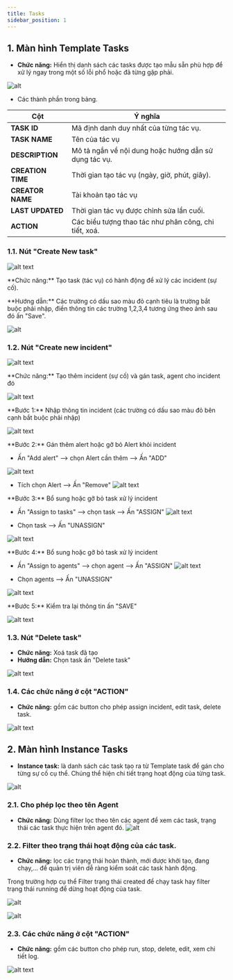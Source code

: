 ```yaml
---
title: Tasks
sidebar_position: 1
---
```


## 1. Màn hình Template Tasks

- **Chức năng:** Hiển thị danh sách các tasks được tạo mẫu sẵn phù hợp để xử lý ngay trong một số lỗi phổ hoặc đã từng gặp phải.

![alt](/img/TemplateTasks.png)

- Các thành phần trong bảng.

| **Cột**           | **Ý nghĩa**                                                               |
| ----------------- | ------------------------------------------------------------------------- |
| **TASK ID**       | Mã định danh duy nhất của từng tác vụ.                                    |
| **TASK NAME**     | Tên của tác vụ                                                            |
| **DESCRIPTION**   | Mô tả ngắn về nội dung hoặc hướng dẫn sử dụng tác vụ.                     |
| **CREATION TIME** | Thời gian tạo tác vụ (ngày, giờ, phút, giây).                             |
| **CREATOR NAME**  | Tài khoản tạo tác vụ                                                      |
| **LAST UPDATED**  | Thời gian tác vụ được chỉnh sửa lần cuối.                                 |
| **ACTION**        | Các biểu tượng thao tác như phân công, chi tiết, xoá.                     |

### 1.1. Nút "Create New task"
![alt text](/img/buttoncreatenewtask.png)

<p>**Chức năng:** Tạo task (tác vụ) có hành động để xử lý các incident (sự cố).</p>
<p>**Hướng dẫn:** Các trường có dấu sao màu đỏ cạnh tiêu là trường bắt buộc phải nhập, điền thông tin các trường 1,2,3,4 tương ứng theo ảnh sau đó ấn "Save".</p>

![alt](/img/createnewtask.png)

### 1.2. Nút "Create new incident"
![alt text](/img/createnewincedent.png)
<p>**Chức năng:** Tạo thêm incident (sự cố) và gán task, agent cho incident đó</p>

![alt text](/img/createnewincedent1.png)

<p>**Bước 1:** Nhập thông tin incident (các trường có dấu sao màu đỏ bên cạnh bắt buộc phải nhập)</p>

![alt text](/img/fillnewincedent.png)

<p>**Bước 2:** Gán thêm alert hoặc gỡ bỏ Alert khỏi incident</p>

* Ấn "Add alert" --> chọn Alert cần thêm --> Ấn "ADD" 

![alt text](/img/addalert.png)

* Tích chọn Alert --> Ấn "Remove"
![alt text](/img/RemoveAlert1.png)

<p>**Bước 3:** Bổ sung hoặc gỡ bỏ task xử lý incident</p>

* Ấn "Assign to tasks" -->  chọn task --> Ấn "ASSIGN"
![alt text](/img/assigntotasks.png)

* Chọn task --> Ấn "UNASSIGN"

![alt text](/img/unassigntotask.png)

<p>**Bước 4:** Bổ sung hoặc gỡ bỏ task xử lý incident</p>

* Ấn "Assign to agents" -->  chọn agent --> Ấn "ASSIGN"
![alt text](/img/assigntoagents.png)

* Chọn agents --> Ấn "UNASSIGN"

![alt text](/img/unassigntoagents.png)

<p>**Bước 5:** Kiểm tra lại thông tin ấn "SAVE"</p>

![alt text](/img/save.png)

### 1.3. Nút "Delete task"

* **Chức năng:** Xoá task đã tạo
* **Hướng dẫn:** Chọn task ấn "Delete task"

![alt text](/img/deletetask.png)

### 1.4. Các chức năng ở cột "ACTION"

* **Chức năng:** gồm các button cho phép assign incident, edit task, delete task.

![alt text](/img/taskbuttonaction.png)

## 2. Màn hình Instance Tasks

- **Instance task:** là danh sách các task tạo ra từ Template task để gán cho từng sự cố cụ thể. Chúng thể hiện chi tiết trạng hoạt động của từng task.

![alt](/img/InstanceTasks.png)

### 2.1. Cho phép lọc theo tên Agent

* **Chức năng:** Dùng filter lọc theo tên các agent để xem các task, trạng thái các task thực hiện trên agent đó.
![alt](/img/filterbyagent.png)

### 2.2. Filter theo trạng thái hoạt động của các task.

* **Chức năng:** lọc các trạng thái hoàn thành, mới được khởi tạo, đang chạy,... để quản trị viên dễ ràng kiểm soát các task hành động.
<p>Trong trường hợp cụ thể Filter trạng thái created để chạy task hay filter trạng thái running để dừng hoạt động của task.</p>

![alt](/img/filterbystatus.png)

![alt](/img/filterbystatus1.png)

### 2.3. Các chức năng ở cột "ACTION"

* **Chức năng:** gồm các button cho phép run, stop, delete, edit, xem chi tiết log.

![alt text](/img/InstanceTasksaction.png)





